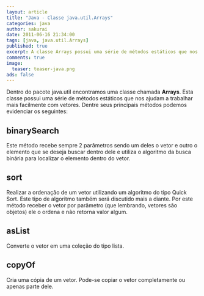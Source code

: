 ```yaml
---
layout: article
title: "Java - Classe java.util.Arrays"
categories: java
author: sakurai
date: 2011-06-16 21:34:00
tags: [java, java.util.Arrays]
published: true
excerpt: A classe Arrays possui uma série de métodos estáticos que nos ajudam a trabalhar mais facilmente com vetores.
comments: true
image:
  teaser: teaser-java.png
ads: false
---
```


Dentro do pacote java.util encontramos uma classe chamada **Arrays**. Esta classe possui uma série de métodos estáticos que nos ajudam a trabalhar mais facilmente com vetores. Dentre seus principais métodos podemos evidenciar os seguintes:

## binarySearch

Este método recebe sempre 2 parâmetros sendo um deles o vetor e outro o elemento que se deseja buscar dentro dele e utiliza o algoritmo da busca binária para localizar o elemento dentro do vetor.

## sort

Realizar a ordenação de um vetor utilizando um algoritmo do tipo Quick Sort. Este tipo de algoritmo também será discutido mais a diante. Por este método receber o vetor por parâmetro (que lembrando, vetores são objetos) ele o ordena e não retorna valor algum.

## asList

Converte o vetor em uma coleção do tipo lista.

## copyOf

Cria uma cópia de um vetor. Pode-se copiar o vetor completamente ou apenas parte dele.
